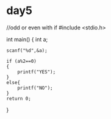 # day5
//odd or even with if
#include <stdio.h>

int main() {
    int a;
    
    scanf("%d",&a);
    
    if (a%2==0)
    {
        printf("YES");
    }
    else{
        printf("NO");
    }
    return 0;
}
